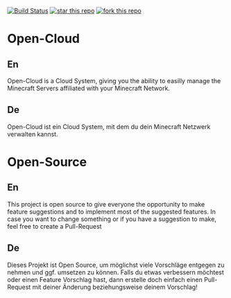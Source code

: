 [![Build Status](https://travis-ci.org/Tammo0987/Open-Cloud.svg?branch=dev)](https://travis-ci.org/Tammo0987/Open-Cloud)
[![star this repo](http://githubbadges.com/star.svg?user=Tammo0987&repo=Open-Cloud)](https://github.com/Tammo0987/Open-Cloud)
[![fork this repo](http://githubbadges.com/fork.svg?user=Tammo0987&repo=Open-Cloud)](https://github.com/Tammo0987/Open-Cloud/fork)

# Open-Cloud 

## En
Open-Cloud is a Cloud System, giving you the ability to easilly manage the Minecraft Servers affiliated with your Minecraft Network.

## De
Open-Cloud ist ein Cloud System, mit dem du dein Minecraft Netzwerk verwalten kannst.

# Open-Source

## En
This project is open source to give everyone the opportunity to make feature suggestions and to implement most of the suggested features. In case you want to change something or if you have a suggestion to make, feel free to create a Pull-Request

## De
Dieses Projekt ist Open Source, um möglichst viele Vorschläge entgegen zu nehmen und ggf. umsetzen zu können. 
Falls du etwas verbessern möchtest oder einen Feature Vorschlag hast, dann erstelle doch einfach einen Pull-Request mit deiner Änderung beziehungsweise deinem Vorschlag!


